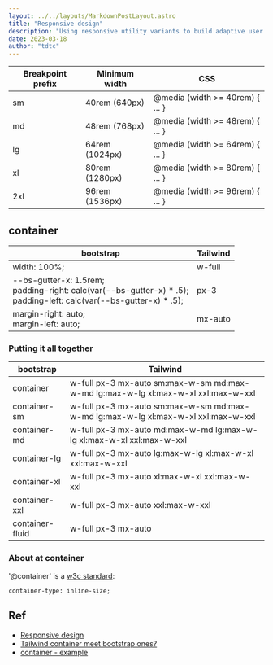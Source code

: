 ```yaml
---
layout: ../../layouts/MarkdownPostLayout.astro
title: "Responsive design"
description: "Using responsive utility variants to build adaptive user interfaces."
date: 2023-03-18
author: "tdtc"
---
```


|Breakpoint prefix|Minimum width|CSS|
|-|-|-|
|sm|40rem (640px)|@media (width >= 40rem) { ... }|
|md|48rem (768px)|@media (width >= 48rem) { ... }|
|lg|64rem (1024px)|@media (width >= 64rem) { ... }|
|xl|80rem (1280px)|@media (width >= 80rem) { ... }|
|2xl|96rem (1536px)|@media (width >= 96rem) { ... }|

## container
|bootstrap|Tailwind|
|-|-|
|width: 100%;|w-full|
|--bs-gutter-x: 1.5rem; <br> padding-right: calc(var(--bs-gutter-x) * .5); <br> padding-left: calc(var(--bs-gutter-x) * .5);|px-3|
|margin-right: auto; <br> margin-left: auto;|mx-auto|

### Putting it all together
|bootstrap|Tailwind|
|-|-|
|container|w-full px-3 mx-auto sm:max-w-sm md:max-w-md lg:max-w-lg xl:max-w-xl xxl:max-w-xxl|
|container-sm|w-full px-3 mx-auto sm:max-w-sm md:max-w-md lg:max-w-lg xl:max-w-xl xxl:max-w-xxl|
|container-md|w-full px-3 mx-auto md:max-w-md lg:max-w-lg xl:max-w-xl xxl:max-w-xxl|
|container-lg|w-full px-3 mx-auto lg:max-w-lg xl:max-w-xl xxl:max-w-xxl|
|container-xl|w-full px-3 mx-auto xl:max-w-xl xxl:max-w-xxl|
|container-xxl|w-full px-3 mx-auto xxl:max-w-xxl|
|container-fluid|w-full px-3 mx-auto|

### About at container
'@container' is a [w3c standard](https://developer.mozilla.org/en-US/docs/Web/CSS/CSS_containment/Container_queries):
```
container-type: inline-size;
```


## Ref
- [Responsive design](https://tailwindcss.com/docs/responsive-design)
- [Tailwind container meet bootstrap ones?](https://github.com/tailwindlabs/tailwindcss/discussions/9140)
- [container - example](https://play.tailwindcss.com/L52JvxVCMF)
